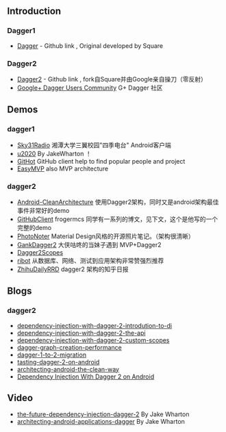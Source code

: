 ## Introduction
### Dagger1

- [Dagger](https://github.com/square/Dagger) - Github link , Original developed by Square


### Dagger2

- [Dagger2](https://github.com/google/dagger) - Github link , fork自Square并由Google亲自操刀（零反射）
- [Google+ Dagger Users Community](https://plus.google.com/communities/111933036769103367883) G+ Dagger 社区


## Demos

### dagger1

- [Sky31Radio](https://github.com/linroid/Sky31Radio) 湘潭大学三翼校园"四季电台" 
Android客户端
- [u2020](https://github.com/JakeWharton/u2020) By JakeWharton ！ 
- [GitHot](https://github.com/andyiac/githot) GitHub client help to find popular people and project 
- [EasyMVP](https://github.com/JorgeCastilloPrz/EasyMVP) also MVP architecture


### dagger2
- [Android-CleanArchitecture](https://github.com/android10/Android-CleanArchitecture) 使用Dagger2架构，同时又是android架构最佳事件非常好的demo
- [GitHubClient](https://github.com/frogermcs/GithubClient) frogermcs 同学有一系列的博文，见下文，这个是他写的一个完整的demo
- [PhotoNoter](https://github.com/yydcdut/PhotoNoter) Material Design风格的开源照片笔记。（架构很清晰）
- [GankDagger2](https://github.com/maoruibin/GankDagger2) 大侠咕咚的当妹子遇到 MVP+Dagger2
- [Dagger2Scopes](https://github.com/JorgeCastilloPrz/Dagger2Scopes)
- [ribot](https://github.com/ribot/ribot-app-android) 从数据库、网络、测试到应用架构非常赞强烈推荐
- [ZhihuDailyRRD](https://github.com/lsxiao/ZhihuDailyRRD) dagger2 架构的知乎日报

## Blogs

### dagger2

- [dependency-injection-with-dagger-2-introdution-to-di](http://frogermcs.github.io/dependency-injection-with-dagger-2-introdution-to-di/)
- [dependency-injection-with-dagger-2-the-api](http://frogermcs.github.io/dependency-injection-with-dagger-2-the-api/)
- [dependency-injection-with-dagger-2-custom-scopes](http://frogermcs.github.io/dependency-injection-with-dagger-2-custom-scopes/)
- [dagger-graph-creation-performance](http://frogermcs.github.io/dagger-graph-creation-performance/)
- [dagger-1-to-2-migration](http://frogermcs.github.io/dagger-1-to-2-migration/)
- [tasting-dagger-2-on-android](http://fernandocejas.com/2015/04/11/tasting-dagger-2-on-android/)
- [architecting-android-the-clean-way](http://fernandocejas.com/2014/09/03/architecting-android-the-clean-way) 
- [Dependency Injection With Dagger 2 on Android](http://code.tutsplus.com/tutorials/dependency-injection-with-dagger-2-on-android--cms-23345)


## Video
- [the-future-dependency-injection-dagger-2](https://www.parleys.com/tutorial/the-future-dependency-injection-dagger-2) By Jake Wharton
- [architecting-android-applications-dagger](https://www.parleys.com/tutorial/architecting-android-applications-dagger) By Jake Wharton

